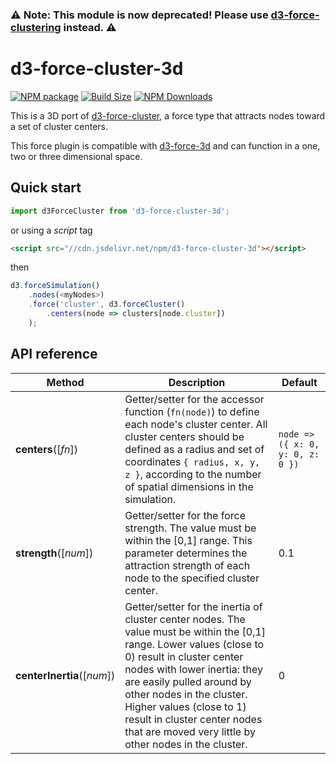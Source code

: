### ⚠️ Note: This module is now deprecated! Please use [d3-force-clustering](https://github.com/vasturiano/d3-force-clustering) instead. ⚠️

d3-force-cluster-3d
===================

[![NPM package][npm-img]][npm-url]
[![Build Size][build-size-img]][build-size-url]
[![NPM Downloads][npm-downloads-img]][npm-downloads-url]

This is a 3D port of [d3-force-cluster](https://github.com/ericsoco/d3-force-cluster), a force type that attracts nodes toward a set of cluster centers.

This force plugin is compatible with [d3-force-3d](https://github.com/vasturiano/d3-force-3d) and can function in a one, two or three dimensional space.

## Quick start

```js
import d3ForceCluster from 'd3-force-cluster-3d';
```
or using a *script* tag
```html
<script src="//cdn.jsdelivr.net/npm/d3-force-cluster-3d"></script>
```
then
```js
d3.forceSimulation()
    .nodes(<myNodes>)
    .force('cluster', d3.forceCluster()
        .centers(node => clusters[node.cluster])
    );
```

## API reference

| Method | Description | Default |
| ------------------ | -------------------------------------------------------------------------------------------------------------------------- | ------------- |
| <b>centers</b>([<i>fn</i>]) | Getter/setter for the accessor function (`fn(node)`) to define each node's cluster center. All cluster centers should be defined as a radius and set of coordinates `{ radius, x, y, z }`, according to the number of spatial dimensions in the simulation. | `node => ({ x: 0, y: 0, z: 0 })` |
| <b>strength</b>([<i>num</i>]) | Getter/setter for the force strength. The value must be within the [0,1] range. This parameter determines the attraction strength of each node to the specified cluster center. | 0.1 |
| <b>centerInertia</b>([<i>num</i>]) | Getter/setter for the inertia of cluster center nodes. The value must be within the [0,1] range. Lower values (close to 0) result in cluster center nodes with lower inertia: they are easily pulled around by other nodes in the cluster. Higher values (close to 1) result in cluster center nodes that are moved very little by other nodes in the cluster. | 0 |

[npm-img]: https://img.shields.io/npm/v/d3-force-cluster-3d
[npm-url]: https://npmjs.org/package/d3-force-cluster-3d
[build-size-img]: https://img.shields.io/bundlephobia/minzip/d3-force-cluster-3d
[build-size-url]: https://bundlephobia.com/result?p=d3-force-cluster-3d
[npm-downloads-img]: https://img.shields.io/npm/dt/d3-force-cluster-3d
[npm-downloads-url]: https://www.npmtrends.com/d3-force-cluster-3d
